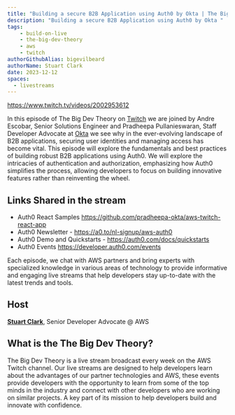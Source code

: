 ```yaml
---
title: "Building a secure B2B Application using Auth0 by Okta | The Big Dev Theory | S5 | Ep.4 Show Notes"
description: "Building a secure B2B Application using Auth0 by Okta "
tags:
    - build-on-live
    - the-big-dev-theory
    - aws
    - twitch
authorGithubAlias: bigevilbeard
authorName: Stuart Clark
date: 2023-12-12
spaces:
  - livestreams
---
```


https://www.twitch.tv/videos/2002953612

In this episode of The Big Dev Theory on [Twitch](https://www.twitch.tv/videos/2002953612) we are joined by Andre Escobar, Senior Solutions Engineer and Pradheepa Pullanieswaran, Staff Developer Advocate at [Okta](https://auth0.com/) we see why in the ever-evolving landscape of B2B applications, securing user identities and managing access has become vital. This episode will explore the fundamentals and best practices of building robust B2B applications using Auth0. We will explore the intricacies of authentication and authorization, emphasizing how Auth0 simplifies the process, allowing developers to focus on building innovative features rather than reinventing the wheel.  

## Links Shared in the stream

- Auth0 React Samples https://github.com/pradheepa-okta/aws-twitch-react-app 
- Auth0 Newsletter - https://a0.to/nl-signup/aws-auth0
- Auth0 Demo and Quickstarts - https://auth0.com/docs/quickstarts
- Auth0 Events https://developer.auth0.com/events



Each episode, we chat with AWS partners and bring experts with specialized knowledge in various areas of technology to provide informative and engaging live streams that help developers stay up-to-date with the latest trends and tools.

## Host

[**Stuart Clark**](https://twitter.com/bigevilbeard), Senior Developer Advocate @ AWS


## What is the The Big Dev Theory?

The Big Dev Theory is a live stream broadcast every week on the AWS Twitch channel. Our live streams are designed to help developers learn about the advantages of our partner technologies and AWS, these events provide developers with the opportunity to learn from some of the top minds in the industry and connect with other developers who are working on similar projects. A key part of its mission to help developers build and innovate with confidence.